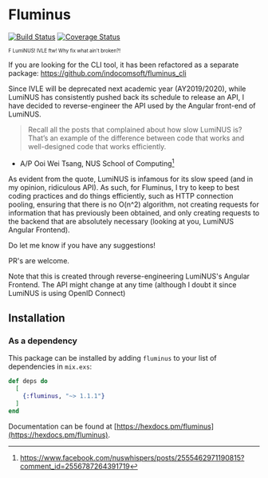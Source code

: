 # Fluminus

[![Build Status](https://travis-ci.com/indocomsoft/fluminus.svg?branch=master)](https://travis-ci.com/indocomsoft/fluminus)
[![Coverage Status](https://coveralls.io/repos/github/indocomsoft/fluminus/badge.svg?branch=master)](https://coveralls.io/github/indocomsoft/fluminus?branch=master)

<sup><sub>F LumiNUS! IVLE ftw! Why fix what ain't broken?!</sub></sup>

If you are looking for the CLI tool, it has been refactored as a separate package: https://github.com/indocomsoft/fluminus_cli

Since IVLE will be deprecated next academic year (AY2019/2020), while LumiNUS has consistently pushed back its schedule to release an API, I have decided to reverse-engineer the API used by the Angular front-end of LumiNUS.

> Recall all the posts that complained about how slow LumiNUS is? That’s an example of the difference between code that works and well-designed code that works efficiently.
- A/P Ooi Wei Tsang, NUS School of Computing[^1]

[^1]: https://www.facebook.com/nuswhispers/posts/2555462971190815?comment_id=2556787264391719

As evident from the quote, LumiNUS is infamous for its slow speed (and in my opinion, ridiculous API). As such, for Fluminus, I try to keep to best coding practices and do things efficiently, such as HTTP connection pooling, ensuring that there is no O(n^2) algorithm, not creating requests for information that has previously been obtained, and only creating requests to the backend that are absolutely necessary (looking at you, LumiNUS Angular Frontend).

Do let me know if you have any suggestions!

PR's are welcome.

Note that this is created through reverse-engineering LumiNUS's Angular Frontend. The API might change at any time (although I doubt it since LumiNUS is using OpenID Connect)

## Installation
### As a dependency

This package can be installed by adding `fluminus` to your list of
dependencies in `mix.exs`:

```elixir
def deps do
  [
    {:fluminus, "~> 1.1.1"}
  ]
end
```

Documentation can be found at [https://hexdocs.pm/fluminus](https://hexdocs.pm/fluminus).
